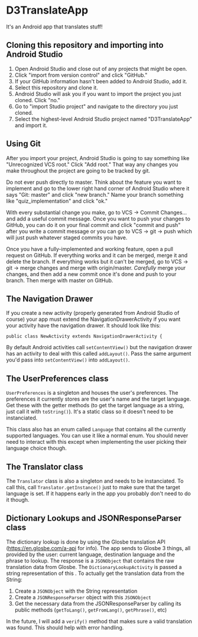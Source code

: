 # D3TranslateApp
It's an Android app that translates stuff!

## Cloning this repository and importing into Android Studio
1. Open Android Studio and close out of any projects that might be open.
2. Click "import from version control" and click "GitHub."
3. If your GitHub information hasn't been added to Android Studio, add it.
4. Select this repository and clone it.
5. Android Studio will ask you if you want to import the project you just cloned. Click "no."
6. Go to "import Studio project" and navigate to the directory you just cloned.
7. Select the highest-level Android Studio project named "D3TranslateApp" and import it.

## Using Git
After you import your project, Android Studio is going to say something like "Unrecognized VCS root."
Click "Add root." That way any changes you make throughout the project are
going to be tracked by git.

Do not ever push directly to master. Think about the feature you want to
implement and go to the lower right hand corner of Android Studio where
it says "Git: master" and click "new branch." Name your branch something like
"quiz_implementation" and click "ok."

With every substantial change you make, go to VCS -> Commit Changes...
and add a useful commit message. Once you want to push your changes to
GitHub, you can do it on your final commit and click "commit and push"
after you write a commit message or you can go to VCS -> git -> push 
which will just push whatever staged commits you have.

Once you have a fully-implemented and working feature, open a pull
request on GitHub. If everything works and it can be merged, merge it
and delete the branch. If everything works but it can't be merged,
go to VCS -> git -> merge changes and merge with origin/master. 
_Carefully_ merge your changes, and then add a new commit once it's
done and push to your branch. Then merge with master on GitHub.

## The Navigation Drawer
If you create a new activity (properly generated from Android Studio of
course) your app must extend the NavigationDrawerActivity if you 
want your activity have the navigation drawer. It should look like this:

`public class NewActivity extends NavigationDrawerActivity {`

By default Android activities call `setContentView()` but the
navigation drawer has an activity to deal with this called `addLayout()`.
Pass the same argument you'd pass into `setContentView()` into `addLayout()`.

## The UserPreferences class
`UserPreferences` is a singleton and houses the user's preferences.
The preferences it currently stores are the user's name and the
target language. Get these with the getter methods (to get the target
language as a string, just call it with `toString()`). It's a static
class so it doesn't need to be instanciated.

This class also has an enum called `Language` that contains all the
currently supported languages. You can use it like a normal enum. You
should never need to interact with this except when implementing the
user picking their language choice though.

## The Translator class
The `Translator` class is also a singleton and needs to be instanciated.
To call this, call `Translator.getInstance()` just to make sure that 
the target language is set. If it happens early in the app you probably
don't need to do it though.

## Dictionary Lookups and JSONResponseParser class
The dictionary lookup is done by using the Glosbe translation API 
(https://en.glosbe.com/a-api for info). The app sends to Glosbe 3 things,
all provided by the user: current language, destination language and the
phrase to lookup. The response is a `JSONObject` that contains the raw
translation data from Glosbe. The `DictionaryLookupActivity` is passed a
string representation of this . To actually get the translation data
from the String:

1. Create a `JSONObject` with the String representation
2. Create a `JSONResponseParser` object with this `JSONObject`
3. Get the necessary data from the JSONResponseParser by calling its public
methods (`getToLang()`, `getFromLang()`, `getPhrase()`, etc)

In the future, I will add a `verify()` method that makes sure a valid 
translation was found. This should help with error handling.
